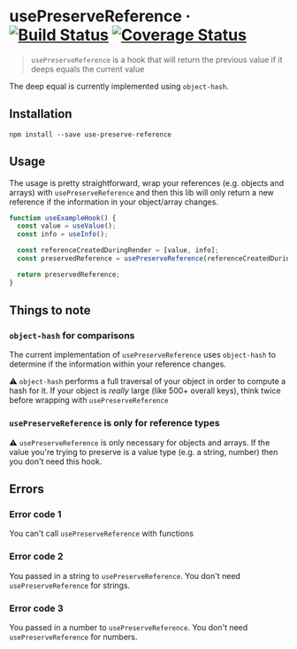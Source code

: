 # usePreserveReference · [![Build Status](https://travis-ci.org/ricokahler/use-preserve-reference.svg?branch=master)](https://travis-ci.org/ricokahler/use-preserve-reference) [![Coverage Status](https://coveralls.io/repos/github/ricokahler/use-preserve-reference/badge.svg?branch=master)](https://coveralls.io/github/ricokahler/use-preserve-reference?branch=master)

> `usePreserveReference` is a hook that will return the previous value if it deeps equals the current value

The deep equal is currently implemented using `object-hash`.

## Installation

```
npm install --save use-preserve-reference
```

## Usage

The usage is pretty straightforward, wrap your references (e.g. objects and arrays) with `usePreserveReference` and then this lib will only return a new reference if the information in your object/array changes.

```js
function useExampleHook() {
  const value = useValue();
  const info = useInfo();

  const referenceCreatedDuringRender = [value, info];
  const preservedReference = usePreserveReference(referenceCreatedDuringRender);

  return preservedReference;
}
```

## Things to note

### `object-hash` for comparisons

The current implementation of `usePreserveReference` uses `object-hash` to determine if the information within your reference changes.

⚠️ `object-hash` performs a full traversal of your object in order to compute a hash for it. If your object is _really_ large (like 500+ overall keys), think twice before wrapping with `usePreserveReference`

### `usePreserveReference` is only for reference types

⚠️ `usePreserveReference` is only necessary for objects and arrays. If the value you're trying to preserve is a value type (e.g. a string, number) then you don't need this hook.

## Errors

### Error code 1

You can't call `usePreserveReference` with functions

### Error code 2

You passed in a string to `usePreserveReference`. You don't need `usePreserveReference` for strings.

### Error code 3

You passed in a number to `usePreserveReference`. You don't need `usePreserveReference` for numbers.
